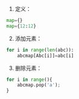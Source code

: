 1. 定义：
```python
map={}
map={12:12}
```

2. 添加元素：
```python
for i in range(len(abc)):
	abcmap[Abc[i]]=abc[i]
```

3. 删除元素：
```python
for i in range(){
	abcmap.pop('a');
}
```